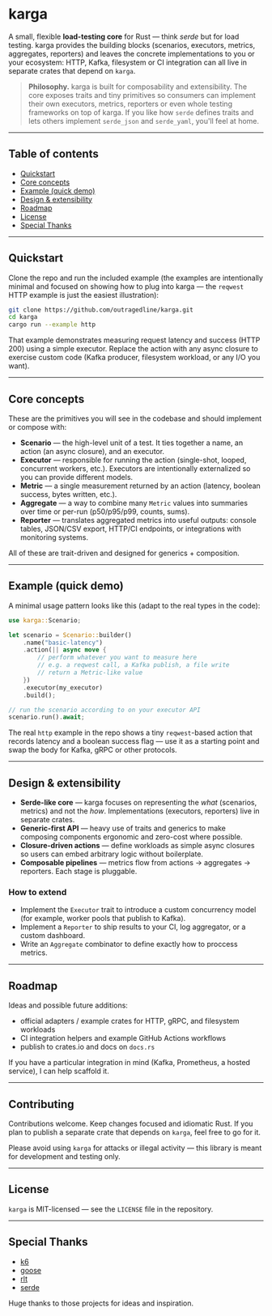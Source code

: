 # karga

A small, flexible **load-testing core** for Rust — think *serde* but for load testing. karga provides the building blocks (scenarios, executors, metrics, aggregates, reporters) and leaves the concrete implementations to you or your ecosystem: HTTP, Kafka, filesystem or CI integration can all live in separate crates that depend on `karga`.

> **Philosophy.** karga is built for composability and extensibility. The core exposes traits and tiny primitives so consumers can implement their own executors, metrics, reporters or even whole testing frameworks on top of karga. If you like how `serde` defines traits and lets others implement `serde_json` and `serde_yaml`, you'll feel at home.

---

## Table of contents

* [Quickstart](#quickstart)
* [Core concepts](#core-concepts)
* [Example (quick demo)](#example-quick-demo)
* [Design & extensibility](#design--extensibility)
* [Roadmap](#roadmap)
* [License](#license)
* [Special Thanks](#special-thanks)

---

## Quickstart

Clone the repo and run the included example (the examples are intentionally minimal and focused on showing how to plug into karga — the `reqwest` HTTP example is just the easiest illustration):

```bash
git clone https://github.com/outragedline/karga.git
cd karga
cargo run --example http
```

That example demonstrates measuring request latency and success (HTTP 200) using a simple executor. Replace the action with any async closure to exercise custom code (Kafka producer, filesystem workload, or any I/O you want).

---

## Core concepts

These are the primitives you will see in the codebase and should implement or compose with:

* **Scenario** — the high-level unit of a test. It ties together a name, an action (an async closure), and an executor.
* **Executor** — responsible for running the action (single-shot, looped, concurrent workers, etc.). Executors are intentionally externalized so you can provide different models.
* **Metric** — a single measurement returned by an action (latency, boolean success, bytes written, etc.).
* **Aggregate** — a way to combine many `Metric` values into summaries over time or per-run (p50/p95/p99, counts, sums).
* **Reporter** — translates aggregated metrics into useful outputs: console tables, JSON/CSV export, HTTP/CI endpoints, or integrations with monitoring systems.

All of these are trait-driven and designed for generics + composition.

---

## Example (quick demo)

A minimal usage pattern looks like this (adapt to the real types in the code):

```rust
use karga::Scenario;

let scenario = Scenario::builder()
    .name("basic-latency")
    .action(|| async move {
        // perform whatever you want to measure here
        // e.g. a reqwest call, a Kafka publish, a file write
        // return a Metric-like value
    })
    .executor(my_executor)
    .build();

// run the scenario according to on your executor API
scenario.run().await;
```

The real `http` example in the repo shows a tiny `reqwest`-based action that records latency and a boolean success flag — use it as a starting point and swap the body for Kafka, gRPC or other protocols.

---

## Design & extensibility

* **Serde-like core** — karga focuses on representing the *what* (scenarios, metrics) and not the *how*. Implementations (executors, reporters) live in separate crates.
* **Generic-first API** — heavy use of traits and generics to make composing components ergonomic and zero-cost where possible.
* **Closure-driven actions** — define workloads as simple async closures so users can embed arbitrary logic without boilerplate.
* **Composable pipelines** — metrics flow from actions → aggregates → reporters. Each stage is pluggable.

### How to extend

* Implement the `Executor` trait to introduce a custom concurrency model (for example, worker pools that publish to Kafka).
* Implement a `Reporter` to ship results to your CI, log aggregator, or a custom dashboard.
* Write an `Aggregate` combinator to define exactly how to proccess metrics.

---

## Roadmap

Ideas and possible future additions:

* official adapters / example crates for HTTP, gRPC, and filesystem workloads
* CI integration helpers and example GitHub Actions workflows
* publish to crates.io and docs on `docs.rs`

If you have a particular integration in mind (Kafka, Prometheus, a hosted service), I can help scaffold it.

---

## Contributing

Contributions welcome. Keep changes focused and idiomatic Rust. If you plan to publish a separate crate that depends on `karga`, feel free to go for it.

Please avoid using `karga` for attacks or illegal activity — this library is meant for development and testing only.

---

## License

`karga` is MIT-licensed — see the `LICENSE` file in the repository.

---

## Special Thanks
- [k6](https://github.com/grafana/k6)
- [goose](https://github.com/tag1consulting/goose)
- [rlt](https://github.com/wfxr/rlt)
- [serde](https://github.com/serde-rs/serde)

Huge thanks to those projects for ideas and inspiration.
